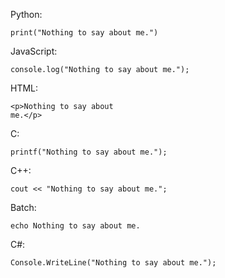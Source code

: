 Python:

<code>print("Nothing to say about me.")</code>


JavaScript:

<code>console.log("Nothing to say about me.");</code>


HTML:

<code><span><</span>p<span>></span>Nothing to say about me.<span><</span><span>/</span>p<span>></span></code>


C:

<code>printf("Nothing to say about me.");</code>


C++:

<code>cout << "Nothing to say about me.";</code>


Batch:

<code>echo Nothing to say about me.</code>


C#:

<code>Console.WriteLine("Nothing to say about me.");</code>
